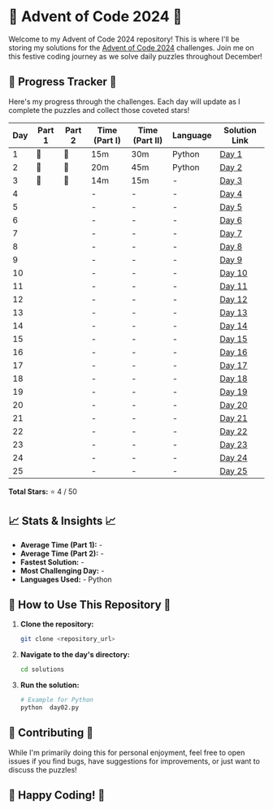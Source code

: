 # 🎄 Advent of Code 2024 🎄

Welcome to my Advent of Code 2024 repository! This is where I'll be storing my solutions for the [Advent of Code 2024](https://adventofcode.com/2024) challenges. Join me on this festive coding journey as we solve daily puzzles throughout December!

## 🌟 Progress Tracker 🌟

Here's my progress through the challenges. Each day will update as I complete the puzzles and collect those coveted stars!

| Day | Part 1 | Part 2 | Time (Part I) | Time (Part II) | Language | Solution Link                   |
|---|---|---|---------------|----------------|---|---------------------------------|          
| 1 | 🌟 |🌟  | 15m           | 30m            | Python | [Day 1](src/solutions/day01.py) |
| 2 | 🌟 |🌟  | 20m           | 45m            | Python | [Day 2](src/solutions/day02.py) |
| 3 | 🌟 |🌟  | 14m           | 15m            | - | [Day 3](src/solutions/day03.py) |
| 4 |  |  | -             | -              | - | [Day 4](day04/)                 |
| 5 |  |  | -             | -              | - | [Day 5](day05/)                 |
| 6 |  |  | -             | -              | - | [Day 6](day06/)                 |
| 7 |  |  | -             | -              | - | [Day 7](day07/)                 |
| 8 |  |  | -             | -              | - | [Day 8](day08/)                 |
| 9 |  |  | -             | -              | - | [Day 9](day09/)                 |
| 10 |  |  | -             | -              | - | [Day 10](day10/)                |
| 11 |  |  | -             | -              | - | [Day 11](day11/)                |
| 12 |  |  | -             | -              | - | [Day 12](day12/)                |
| 13 |  |  | -             | -              | - | [Day 13](day13/)                |
| 14 |  |  | -             | -              | - | [Day 14](day14/)                |
| 15 |  |  | -             | -              | - | [Day 15](day15/)                |
| 16 |  |  | -             | -              | - | [Day 16](day16/)                |
| 17 |  |  | -             | -              | - | [Day 17](day17/)                |
| 18 |  |  | -             | -              | - | [Day 18](day18/)                |
| 19 |  |  | -             | -              | - | [Day 19](day19/)                |
| 20 |  |  | -             | -              | - | [Day 20](day20/)                |
| 21 |  |  | -             | -              | - | [Day 21](day21/)                |
| 22 |  |  | -             | -              | - | [Day 22](day22/)                |
| 23 |  |  | -             | -              | - | [Day 23](day23/)                |
| 24 |  |  | -             | -              | - | [Day 24](day24/)                |
| 25 |  |  | -             | -              | - | [Day 25](day25/)                |

**Total Stars:** ⭐ 4 / 50

## 📈 Stats & Insights 📈

*   **Average Time (Part 1):** -
*   **Average Time (Part 2):** -
*   **Fastest Solution:** -
*   **Most Challenging Day:** -
*   **Languages Used:** - Python

## 🚀 How to Use This Repository 🚀

1.  **Clone the repository:**
    ```bash
    git clone <repository_url>
    ```
2.  **Navigate to the day's directory:**
    ```bash
    cd solutions
    ```
3.  **Run the solution:**
    ```bash
    # Example for Python
    python  day02.py
    ```

## 🤝 Contributing 🤝

While I'm primarily doing this for personal enjoyment, feel free to open issues if you find bugs, have suggestions for improvements, or just want to discuss the puzzles!

## 🎉 Happy Coding! 🎉
